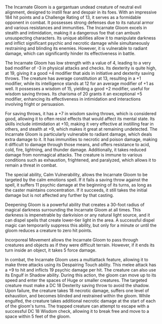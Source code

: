 The Incarnate Gloom is a gargantuan undead creature of neutral evil alignment, designed to instill fear and despair in its foes. With an impressive 184 hit points and a Challenge Rating of 13, it serves as a formidable opponent in combat. It possesses strong defenses due to its natural armor and various resistances and immunities. The Incarnate Gloom excels in stealth and intimidation, making it a dangerous foe that can ambush unsuspecting characters. Its unique abilities allow it to manipulate darkness and inflict significant psychic and necrotic damage while simultaneously restraining and blinding its enemies. However, it is vulnerable to radiant damage, which can significantly hinder its effectiveness in battle.

The Incarnate Gloom has low strength with a value of 4, leading to a very bad modifier of -3 in physical attacks and checks. Its dexterity is quite high, at 19, giving it a good +4 modifier that aids in initiative and dexterity saving throws. The creature has average constitution at 13, resulting in a +1 modifier, while its intelligence stands at 12 for an average modifier of +1 as well. It possesses a wisdom of 15, yielding a good +2 modifier, useful for wisdom saving throws. Its charisma of 20 grants it an exceptional +5 modifier, enhancing its effectiveness in intimidation and interactions involving fright or persuasion.

For saving throws, it has a +7 in wisdom saving throws, which is considered good, allowing it to often resist effects that would affect its mental state. Its skills include intimidation at +10, making it very effective at instilling fear in others, and stealth at +9, which makes it great at remaining undetected. The Incarnate Gloom is particularly vulnerable to radiant damage, which deals extra damage to it. It has immunities to necrotic and poison damage, making it difficult to damage through those means, and offers resistance to acid, cold, fire, lightning, and thunder damage. Additionally, it takes reduced damage from nonmagical attacks. The creature is immune to various conditions such as exhaustion, frightened, and paralyzed, which allows it to remain a threat in combat.

The special ability, Calm Vulnerability, allows the Incarnate Gloom to be targeted by the calm emotions spell. If it fails a saving throw against the spell, it suffers 11 psychic damage at the beginning of its turns, as long as the caster maintains concentration. If it succeeds, it still takes the initial damage but is not affected any further by that casting.

Deepening Gloom is a powerful ability that creates a 30-foot radius of magical darkness surrounding the Incarnate Gloom at all times. This darkness is impenetrable by darkvision or any natural light source, and it can dispel spells that create lower-tier light in the area. A successful dispel magic can temporarily suppress this ability, but only for a minute or until the gloom reduces a creature to zero hit points.

Incorporeal Movement allows the Incarnate Gloom to pass through creatures and objects as if they were difficult terrain. However, if it ends its turn inside an object, it takes 5 force damage.

In combat, the Incarnate Gloom uses a multiattack feature, allowing it to make three attacks using its Despairing Touch ability. This melee attack has a +9 to hit and inflicts 19 psychic damage per hit. The creature can also use its Engulf in Shadow ability. During this action, the gloom can move up to its speed and enter the spaces of Huge or smaller creatures. The targeted creature must make a DC 18 Dexterity saving throw to avoid the shadow. Upon failure, the creature takes 18 necrotic damage, suffers one level of exhaustion, and becomes blinded and restrained within the gloom. While engulfed, the creature takes additional necrotic damage at the start of each of the gloom's turns. The trapped creature can attempt to escape with a successful DC 18 Wisdom check, allowing it to break free and move to a space within 5 feet of the gloom.